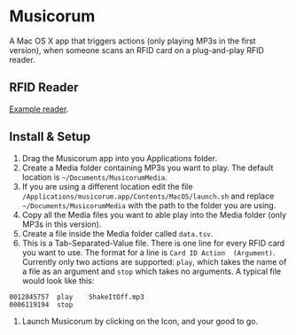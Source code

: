 Musicorum
=========

A Mac OS X app that triggers actions (only playing MP3s in the first version), when someone scans an RFID card on a plug-and-play RFID reader.

RFID Reader
-----------
[Example reader](https://www.amazon.co.uk/Neuftech-Reader-125KHZ-EM4100-Contactless/dp/B018OYOR3E/ref=sr_1_2?ie=UTF8&qid=1499622392&sr=8-2&keywords=rfid+reader+plug+and+play).

Install & Setup
---------------
1. Drag the Musicorum app into you Applications folder.
1. Create a Media folder containing MP3s you want to play. The default location is `~/Documents/MusicorumMedia`.
1. If you are using a different location edit the file `/Applications/musicorum.app/Contents/MacOS/launch.sh` and replace `~/Documents/MusicorumMedia` with the path to the folder you are using.
1. Copy all the Media files you want to able play into the Media folder (only MP3s in this version).
1. Create a file inside the Media folder called `data.tsv`.
1. This is a Tab-Separated-Value file. There is one line for every RFID card you want to use. The format for a line is `Card ID	Action	(Argument)`. Currently only two actions are supported: `play`, which takes the name of a file as an argument and `stop` which takes no arguments. A typical file would look like this:
```
0012845757	play	ShakeItOff.mp3
0006119194	stop
```
1. Launch Musicorum by clicking on the Icon, and your good to go.